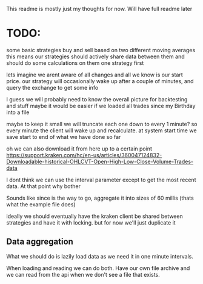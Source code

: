 This readme is mostly just my thoughts for now. Will have full readme later
# TODO:
some basic strategies buy and sell based on two different moving averages
this means our strategies should actively share data between them and should do some calculations on them
one strategy first

lets imagine we arent aware of all changes and all we know is our start price.
our strategy will occasionally wake up after a couple of minutes, and query the exchange to get some info

I guess we will probably need to know the overall picture for backtesting and stuff maybe it would be easier if we loaded all trades since my Birthday into a file

maybe to keep it small we will truncate each one down to every 1 minute? so every minute the client will wake up and recalculate.
at system start time we save start to end of what we have done so far

oh we can also download it from here up to a certain point https://support.kraken.com/hc/en-us/articles/360047124832-Downloadable-historical-OHLCVT-Open-High-Low-Close-Volume-Trades-data

I dont think we can use the interval parameter except to get the most recent data. At that point why bother

Sounds like since is the way to go, aggregate it into sizes of 60 millis (thats what the example file does)

ideally we should eventually have the kraken client be shared between strategies and have it with locking. but for now we'll just duplicate it

## Data aggregation
What we should do is lazily load data as we need it in one minute intervals.

When loading and reading we can do both. Have our own file archive and we can read from the api when we don't see a file that exists.